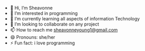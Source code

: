 - 👋 Hi, I’m Sheavonne
- 👀 I’m interested in programming 
- 🌱 I’m currently learning all aspects of information Technology
- 💞️ I’m looking to collaborate on any project
- 📫 How to reach me sheavonneyoung1@gmail.com
- 😄 Pronouns: she/her
- ⚡ Fun fact: i love programming

<!---
Sheavonne1/Sheavonne1 is a ✨ special ✨ repository because its `README.md` (this file) appears on your GitHub profile.
You can click the Preview link to take a look at your changes.
--->

